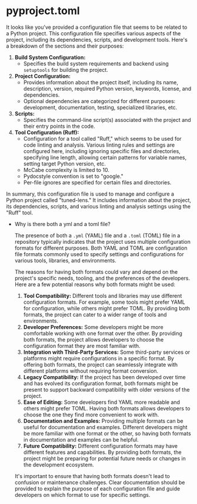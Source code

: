 # pyproject.toml

It looks like you've provided a configuration file that seems to be related to a Python project. This configuration file specifies various aspects of the project, including its dependencies, scripts, and development tools. Here's a breakdown of the sections and their purposes:

1. **Build System Configuration:**
    - Specifies the build system requirements and backend using `setuptools` for building the project.
2. **Project Configuration:**
    - Provides information about the project itself, including its name, description, version, required Python version, keywords, license, and dependencies.
    - Optional dependencies are categorized for different purposes: development, documentation, testing, specialized libraries, etc.
3. **Scripts:**
    - Specifies the command-line script(s) associated with the project and their entry points in the code.
4. **Tool Configuration (Ruff):**
    - Configuration for a tool called "Ruff," which seems to be used for code linting and analysis. Various linting rules and settings are configured here, including ignoring specific files and directories, specifying line length, allowing certain patterns for variable names, setting target Python version, etc.
    - McCabe complexity is limited to 10.
    - Pydocstyle convention is set to "google."
    - Per-file ignores are specified for certain files and directories.

In summary, this configuration file is used to manage and configure a Python project called "tuned-lens." It includes information about the project, its dependencies, scripts, and various linting and analysis settings using the "Ruff" tool.

- Why is there both a yml and a toml file?
    
    The presence of both a `.yml` (YAML) file and a `.toml` (TOML) file in a repository typically indicates that the project uses multiple configuration formats for different purposes. Both YAML and TOML are configuration file formats commonly used to specify settings and configurations for various tools, libraries, and environments.
    
    The reasons for having both formats could vary and depend on the project's specific needs, tooling, and the preferences of the developers. Here are a few potential reasons why both formats might be used:
    
    1. **Tool Compatibility:** Different tools and libraries may use different configuration formats. For example, some tools might prefer YAML for configuration, while others might prefer TOML. By providing both formats, the project can cater to a wider range of tools and environments.
    2. **Developer Preferences:** Some developers might be more comfortable working with one format over the other. By providing both formats, the project allows developers to choose the configuration format they are most familiar with.
    3. **Integration with Third-Party Services:** Some third-party services or platforms might require configurations in a specific format. By offering both formats, the project can seamlessly integrate with different platforms without requiring format conversion.
    4. **Legacy Compatibility:** If the project has been developed over time and has evolved its configuration format, both formats might be present to support backward compatibility with older versions of the project.
    5. **Ease of Editing:** Some developers find YAML more readable and others might prefer TOML. Having both formats allows developers to choose the one they find more convenient to work with.
    6. **Documentation and Examples:** Providing multiple formats can be useful for documentation and examples. Different developers might be more familiar with one format or the other, so having both formats in documentation and examples can be helpful.
    7. **Future Compatibility:** Different configuration formats may have different features and capabilities. By providing both formats, the project might be preparing for potential future needs or changes in the development ecosystem.
    
    It's important to ensure that having both formats doesn't lead to confusion or maintenance challenges. Clear documentation should be provided to explain the purpose of each configuration file and guide developers on which format to use for specific settings.